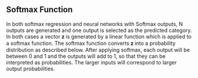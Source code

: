## Softmax Function
In both softmax regression and neural networks with Softmax outputs, N outputs are generated and one output is selected as the predicted category. In both cases a vector  𝐳
  is generated by a linear function which is applied to a softmax function. The softmax function converts  𝐳
  into a probability distribution as described below. After applying softmax, each output will be between 0 and 1 and the outputs will add to 1, so that they can be interpreted as probabilities. The larger inputs will correspond to larger output probabilities.
  
